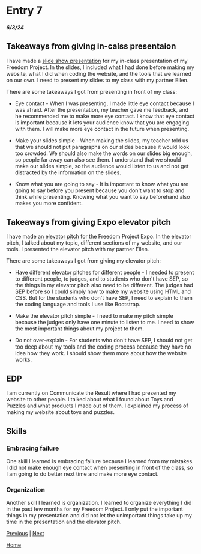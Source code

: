 # Entry 7
##### 6/3/24
## Takeaways from giving in-calss presentaion 
I have made a [slide show presentation](https://docs.google.com/presentation/d/1glgH9jph1g-d7wHwDeJotIWYjZ-MWQukFolTyd9lTBw/edit) for my in-class presentation of my Freedom Project. In the slides, I included what I had done before making my website, what I did when coding the website, and the tools that we learned on our own. I need to present my slides to my class with my partner Ellen.

There are some takeaways I got from presenting in front of my class:

- Eye contact - When I was presenting, I made little eye contact because I was afraid. After the presentation, my teacher gave me feedback, and he recommended me to make more eye contact. I know that eye contact is important because it lets your audience know that you are engaging with them. I will make more eye contact in the future when presenting.

- Make your slides simple - When making the slides, my teacher told us that we should not put paragraphs on our slides because it would look too crowded. We should also make the words on our slides big enough, so people far away can also see them. I understand that we should make our slides simple, so the audience would listen to us and not get distracted by the information on the slides.

- Know what you are going to say - It is important to know what you are going to say before you present because you don't want to stop and think while presenting. Knowing what you want to say beforehand also makes you more confident.

## Takeaways from giving Expo elevator pitch
I have made [an elevator pitch](https://docs.google.com/document/d/106vSeo3k-M99-Bf328oMbOkHTRylpga8nKW-EO1nUDo/edit) for the Freedom Project Expo. In the elevator pitch, I talked about my topic, different sections of my website, and our tools. I presented the elevator pitch with my partner Ellen.

There are some takeaways I got from giving my elevator pitch:

- Have different elevator pitches for different people - I needed to present to different people, to judges, and to students who don't have SEP, so the things in my elevator pitch also need to be different. The judges had SEP before so I could simply how to make my website using HTML and CSS. But for the students who don't have SEP, I need to explain to them the coding language and tools I use like Bootstrap.

- Make the elevator pitch simple - I need to make my pitch simple because the judges only have one minute to listen to me. I need to show the most important things about my project to them.

- Do not over-explain - For students who don't have SEP, I should not get too deep about my tools and the coding process because they have no idea how they work. I should show them more about how the website works.

## EDP
I am currently on Communicate the Result where I had presented my website to other people. I talked about what I found about Toys and Puzzles and what products I made out of them. I explained my process of making my website about toys and puzzles.

## Skills
### Embracing failure
One skill I learned is embracing failure because I learned from my mistakes. I did not make enough eye contact when presenting in front of the class, so I am going to do better next time and make more eye contact.

### Organization
Another skill I learned is organization. I learned to organize everything I did in the past few months for my Freedom Project. I only put the important things in my presentation and did not let the unimportant things take up my time in the presentation and the elevator pitch.

[Previous](entry06.md) | [Next](entry08.md)

[Home](../README.md)
